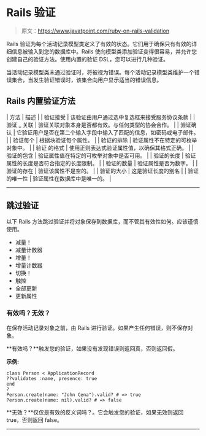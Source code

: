 # Rails 验证

> 原文：<https://www.javatpoint.com/ruby-on-rails-validation>

Rails 验证为每个活动记录模型类定义了有效的状态。它们用于确保只有有效的详细信息被输入到您的数据库中。Rails 使向模型类添加验证变得很容易，并允许您创建自己的验证方法。使用内置的验证 DSL，您可以进行几种验证。

当活动记录模型类未通过验证时，将被视为错误。每个活动记录模型类维护一个错误集合，当发生验证错误时，该集合向用户显示适当的错误信息。

## Rails 内置验证方法

| 方法 | 描述 |
| 验证接受 | 该验证由用户通过选中复选框来接受服务协议条款 |
| 验证 _ 关联 | 验证关联对象本身是否都有效。与任何类型的协会合作。 |
| 验证确认 | 它验证用户是否在第二个输入字段中输入了匹配的信息，如密码或电子邮件。 |
| 验证每个 | 根据块验证每个属性。 |
| 验证的排除 | 验证属性不在特定的可枚举对象中。 |
| 验证
的格式 | 使用正则表达式验证属性值，以确保其格式正确。 |
| 验证的包含 | 验证属性值在特定的可枚举对象中是否可用。 |
| 验证的长度 | 验证属性的长度是否符合指定的长度限制。 |
| 验证的数量 | 验证属性是否为数字。 |
| 验证的存在 | 验证该属性不是空的。 |
| 验证的大小 | 这是验证长度的别名 |
| 验证的唯一性 | 验证属性在数据库中是唯一的。 |

* * *

## 跳过验证

以下 Rails 方法跳过验证并将对象保存到数据库，而不管其有效性如何。应该谨慎使用。

*   减量！
*   减量计数器
*   增量！
*   增量计数器
*   切换！
*   触控
*   全部更新
*   更新属性

### 有效吗？无效？

在保存活动记录对象之前，由 Rails 进行验证。如果产生任何错误，则不保存对象。

**有效吗？**触发您的验证，如果没有发现错误则返回真，否则返回假。

**示例:**

```
class Person < ApplicationRecord
??validates :name, presence: true
end
?
Person.create(name: "John Cena").valid? # => true
Person.create(name: nil).valid? # => false

```

**无效？**仅仅是有效的反义词吗？。它会触发您的验证，如果无效则返回 true，否则返回 false。

* * *